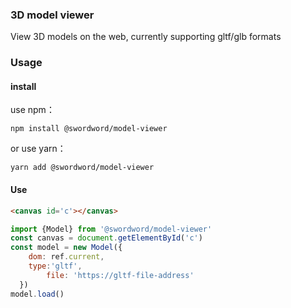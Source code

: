 ### 3D model viewer

View 3D models on the web, currently supporting gltf/glb formats

### Usage

#### install

use npm：

`npm install @swordword/model-viewer`

or use yarn：

`yarn add @swordword/model-viewer`

#### Use

```html
<canvas id='c'></canvas>
```



```js
import {Model} from '@swordword/model-viewer'
const canvas = document.getElementById('c')
const model = new Model({
    dom: ref.current,
    type:'gltf',
		file: 'https://gltf-file-address'
  })
model.load() 
```

